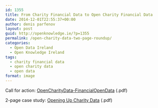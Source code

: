 ```yaml
---
id: 1355
title: From Charity Financial Data to Open Charity Financial Data
date: 2014-12-01T22:55:37+00:00
author: denis parfenov
layout: post
guid: http://openknowledge.ie/?p=1355
permalink: /open-charity-data-two-page-roundup/
categories:
  - Open Data Ireland
  - Open Knowledge Ireland
tags:
  - charity financial data
  - open charity data
  - open data
format: image
---
```

Call for action: [OpenCharityData-FinancialOpenData](http://openknowledge.ie/wp-content/uploads/2014/12/OpenCharityData-FinancialOpenData1.pdf) (.pdf)

2-page case study: <a href="/wp-content/uploads/2014/12/charity_casestudy_draft2.pdf" target="_blank">Opening Up Charity Data</a> (.pdf)